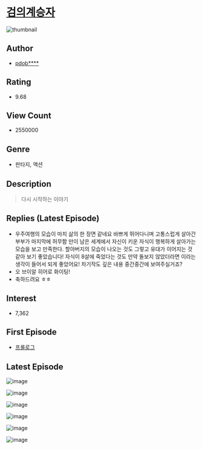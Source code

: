 # [검의계승자](https://comic.naver.com/bestChallenge/list?titleId=686952)
![thumbnail](https://image-comic.pstatic.net/user_contents_data/challenge_comic/2022/08/14/305274/thumbnail_434x330961a1868_8836_41c6_bb81_6521ec227027_00000781.JPEG)

## Author
- [pdob****](https://comic.naver.com/artistTitle?id=305274)

## Rating
- 9.68

## View Count
- 2550000

## Genre
- 판타지, 액션

## Description
> 다시 시작하는 이야기

## Replies (Latest Episode)
- 우주여행의 모습이 마치 삶의 한 장면 같네요 바쁘게 뛰어다니며 고통스럽게 살아간 부부가 마지막에 허무함 만이 남은 세계에서 자신이 키운 자식이 행복하게 살아가는 모습을 보고 만족한다. 할아버지의 모습이 나오는 것도 그렇고 유대가 이어지는 것 같아 보기 좋았습니다! 자식이 8살에 죽었다는 것도 만약 돌보지 않았더라면 이라는 생각이 들어서 되게 좋았어요! 차기작도 깊은 내용 중간중간에 보여주실거죠?
- 오 브이알 히어로 화이팅!
- 축하드려요 ㅎㅎ

## Interest
- 7,362

## First Episode
- [프롤로그](https://comic.naver.com/bestChallenge/detail?titleId=686952&no=1)

## Latest Episode
![image](https://image-comic.pstatic.net/user_contents_data/challenge_comic/2023/02/17/305274/upload_3978144542539331382.jpeg)

![image](https://image-comic.pstatic.net/user_contents_data/challenge_comic/2023/02/17/305274/upload_3832617383159346993.jpeg)

![image](https://image-comic.pstatic.net/user_contents_data/challenge_comic/2023/02/17/305274/upload_3991988304432686392.jpeg)

![image](https://image-comic.pstatic.net/user_contents_data/challenge_comic/2023/02/17/305274/upload_3486178852943848550.jpeg)

![image](https://image-comic.pstatic.net/user_contents_data/challenge_comic/2023/02/17/305274/upload_7077466407929472051.jpeg)

![image](https://image-comic.pstatic.net/user_contents_data/challenge_comic/2023/02/17/305274/upload_7004001649561854563.jpeg)
